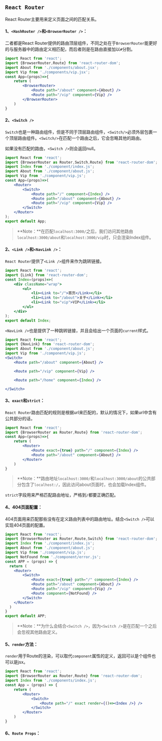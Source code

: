 ## `React Router`

React Router主要用来定义页面之间的匹配关系。

#### 1、`<HashRouter />`和`<BrowserRouter />`：

二者都是React Router提供的路由顶层组件，不同之处在于`BrowserRouter`能更好的与服务器中的路由定义相匹配，而后者则是在路由直接加以`#`分割。

```jsx
import React from 'react';
import {BrowserRouter,Route} from 'react-router-dom';
import About from './components/about.jsx';
import Vip from './components/vip.jsx';
const App=(props)=>{
    return (
        <BrowserRouter>
            <Route path="/about" component={About} />
            <Route path="/vip" component={Vip} />
        </BrowserRouter>
    )
}
```

#### 2、`<Switch />`

`Switch`也是一种路由组件，但是不同于顶层路由组件，`<Switch/>`必须外层包裹一个顶层路由组件。`<Switch/>`在匹配一个路由之后，它会忽略其他的路由。

如果没有匹配的路由，`<Switch />`则会返回null。

```jsx
import React from 'react';
import {BrowserRouter as Router,Switch,Route} from 'react-router-dom';
import Index from './component/index.js';
import About from './component/about.js';
import Vip from './component/vip.js';
const App=(props)=>(
	<Router>
		<Switch>
			<Route path="/" component={Index} />
			<Route path="/about" component={About} />
			<Route path="/vip" component={Vip} />
		</Switch>
	</Router>
);
export default App;
```

> **Note：**在匹配`localhost:3000/`之后，我们访问其他路由`localhost:3000/about`和`localhost:3000/vip`时，只会渲染Index组件。

#### 2、`<Link />`和`<NavLink />`：

`React Router`提供了`<Link />`组件来作为跳转链接。

```jsx
import React from 'react';
import {Link} from 'react-router-dom';
const Index=(props)=>(
	<div className="wrap">
		<ul>
			<li><Link to="/">首页</Link></li>
			<li><Link to="/about">关于</Link></li>
			<li><Link to="vip">VIP</Link></li>
		</ul>	
	</div>
);
export default Index;
```

`<NavLink />`也是提供了一种跳转链接，并且会给出一个页面的`current`样式。

```jsx
import React from 'react';
import {NavLink} from 'react-router-dom';
import About from './component/about.js';
import Vip from './component/vip.js';
<Switch>
	<Route path="/about" component={About} />

	<Route path="/vip" component={Vip} />

	<Route path="/home" component={Index} />

</Switch>
```

#### 3、`exact`和`strict`：

`React Router`路由匹配的规则是根据url来匹配的，默认的情况下，如果url中含有公共部分的话，

```jsx
import React from 'react';
import {BrowserRouter as Router,Route} from 'react-router-dom';
const App=(props)=>{
    return (
        <Router>
            <Route exact={true} path="/" component={Index} />
            <Route path="/about" component={About} />
        </Router>
    )
}
```

> **Note：**路由地址`localhost:3000/`和`localhost:3000/about`的公共部分包含了`localhost:/`，因此访问about页面时，也会加载Index组件。

`strict`字段用来严格匹配路由地址，严格到`/`都要正确匹配。

#### 4、404页面配置：

404页面用来匹配那些没有在定义路由列表中的路由地址。结合`<Switch />`可以实现404页面的配置。

```jsx
import React from 'react';
import {BrowserRouter as Router,Route,Switch} from 'react-router-dom';
import Index from './component/index.js';
import About from './component/about.js';
import Vip from './component/vip.js';
import NotFound from './component/error.js';
const APP = (props) => {
  return (
    <Router>
    	<Switch>
	    	<Route exact={true} path="/" component={Index} />
	    	<Route path="/about" component={About} />
	    	<Route path="/vip" component={Vip} />
	    	<Route component={NotFound} />
    	</Switch>
    </Router>
  )
}
export default APP;
```

> **Note：**为什么会结合`<Switch />`，因为`<Switch />`是在匹配一个之后会忽视其他路由定义。

#### 5、`render`方法：

`render`用于Route的渲染，可以取代`component`属性的定义，返回可以是个组件也可以是jsx。

```jsx
import React from 'react';
import {BrowserRouter as Router,Route} from 'react-router-dom';
import Index from './components/index.js';
const App = (props) => {
    return (
        <Router>
            <Switch>
                <Route path="/" exact render={()=><Index />} />
            </Switch>
        </Router>
    )
}
```

#### 6、`Route Props`：


